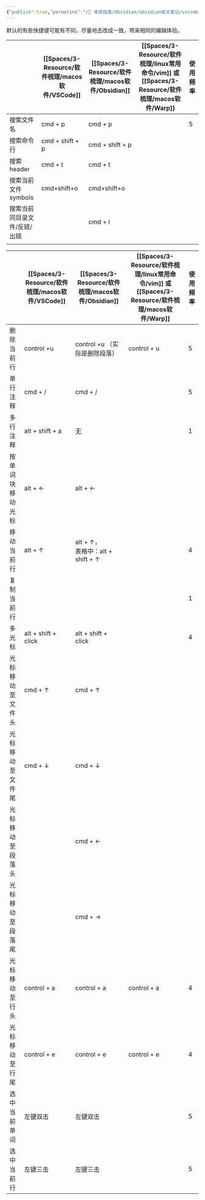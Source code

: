 ```yaml
---
{"publish":true,"permalink":"/🧰 本库指南/Obsidian/obsidian相关笔记/vscode代码编辑和obsidian文本编辑快捷键 - 触发快捷键.md","aliases":"Obsidian 文本编辑快捷键","title":"vscode代码编辑和obsidian文本编辑快捷键","created":"2022-06-15","modified":"2025-06-14","published":"2025-07-07T17:02:18.294+08:00","cssclasses":""}
---
```



默认的有些快捷键可能有不同，尽量地去改成一致，带来相同的编辑体验。  


|                 | [[Spaces/3-Resource/软件梳理/macos软件/VSCode]]      | [[Spaces/3-Resource/软件梳理/macos软件/Obsidian]]    | [[Spaces/3-Resource/软件梳理/linux常用命令/vim]] 或 [[Spaces/3-Resource/软件梳理/macos软件/Warp]] | 使用频率 |
| --------------- | --------------- | --------------- | ------------------ | ---- |
| 搜索文件名           | cmd + p         | cmd + p         |                    | 5    |
| 搜索命令行           | cmd + shift + p | cmd + shift + p |                    |      |
| 搜索header        | cmd + t         | cmd + t         |                    |      |
| 搜索当前文件symbols   | cmd+shift+o     | cmd+shift+o     |                    |      |
| 搜索当前同目录文件/反链/出链 |                 | cmd + l         |                    |      |
|                 |                 |                 |                    |      |

|          | [[Spaces/3-Resource/软件梳理/macos软件/VSCode]]          | [[Spaces/3-Resource/软件梳理/macos软件/Obsidian]]                    | [[Spaces/3-Resource/软件梳理/linux常用命令/vim]] 或 [[Spaces/3-Resource/软件梳理/macos软件/Warp]] | 使用频率 |
| -------- | ------------------- | ------------------------------- | ------------------ | ---- |
| 删除当前行    | control +u          | control +u （实际是删除段落）            | control + u        | 5    |
| 单行注释     | cmd + /             | cmd + /                         |                    | 5    |
| 多行注释     | alt + shift + a     | 无                               |                    | 1    |
| 按单词块移动光标 | alt + ←             | alt + ←                         |                    |      |
| 移动当前行    | alt + ↑             | alt + ↑，<br>表格中：alt + shift + ↑ |                    | 4    |
| 复制当前行    |                     |                                 |                    | 1    |
| 多光标      | alt + shift + click | alt + shift + click             |                    | 4    |
| 光标移动至文件头 | cmd + ↑             | cmd + ↑                         |                    |      |
| 光标移动至文件尾 | cmd + ↓             | cmd + ↓                         |                    |      |
| 光标移动至段落头 |                     | cmd + ←                         |                    |      |
| 光标移动至段落尾 |                     | cmd + →                         |                    |      |
| 光标移动至行头  | control + a         | control + a                     | control + a        | 4    |
| 光标移动至行尾  | control + e         | control + e                     | control + e        | 4    |
| 选中当前单词   | 左键双击                | 左键双击                            |                    | 5    |
| 选中当前行    | 左键三击                | 左键三击                            |                    | 5    |

